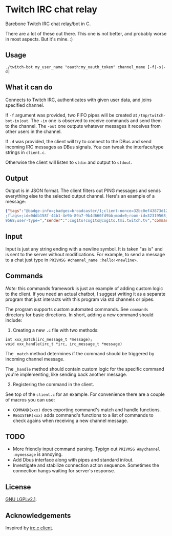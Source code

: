 # Twitch IRC chat relay

Barebone Twitch IRC chat relay/bot in C.

There are a lot of these out there. This one is not better, and probably worse in most
aspects. But it's mine. :)

## Usage
```
./twitch-bot my_user_name "oauth:my_oauth_token" channel_name [-f|-s|-d]
```

## What it can do

Connects to Twitch IRC, authenticates with given user data, and joins specified channel.

If `-f` argument was provided, two FIFO pipes will be created at `/tmp/twitch-bot-in|out`.
The `-in` one is observed to receive commands and send them to the channel. The
`-out` one outputs whatever messages it receives from other users in the
channel.

If `-d` was provided, the client will try to connect to the DBus and send incoming IRC
messages as DBus signals. You can tweak the interface/type strings in `client.c`.

Otherwise the client will listen to `stdin` and output to `stdout`.

## Output

Output is in JSON format. The client filters out PING messages and sends everything else
to the selected output channel. Here's an example of a message:

```json
{"tags":"@badge-info=;badges=broadcaster/1;client-nonce=32bc0ef43873d1203001e148ec84ed03;color=#8A2BE2;display-name=cog1to;emotes=
;flags=;id=0ddb158f-44b1-4e9b-89a7-9b4d660fd9bb;mod=0;room-id=32319568;subscriber=0;tmi-sent-ts=1633040608904;turbo=0;user-id=3231
9568;user-type=","sender":":cog1to!cog1to@cog1to.tmi.twitch.tv","command":"PRIVMSG","message":"test"}
```

## Input

Input is just any string ending with a newline symbol. It is taken "as is" and is sent to the server without modifications.
For example, to send a message to a chat just type in `PRIVMSG #channel_name :hello!<newline>`.

## Commands

*Note:* this commands framework is just an example of adding custom logic to the client.
If you need an actual chatbot, I suggest writing it as a separate program that just
interacts with this program via std channels or pipes.

The program supports custom automated commands. See `commands` directory for basic
directions. In short, adding a new command should include:

1. Creating a new `.c` file with two methods:

```
int xxx_match(irc_message_t *message);
void xxx_handle(irc_t *irc, irc_message_t *message)
```

The `_match` method determines if the command should be triggered by incoming channel
message.

The `_handle` method should contain custom logic for the specific command
you're implementing, like sending back another message.

2. Registering the command in the client.

See top of the `client.c` for an example. For convenience there are a couple of macros
you can use:

- `COMMAND(xxx)` does exporting command's match and handle functions.
- `REGISTER(xxx)` adds command's functions to a list of commands to check agains
when receiving a new channel message.

## TODO

- More friendly input command parsing. Typign out `PRIVMSG #mychannel :mymessage` is
annoying.
- Add Dbus interface along with pipes and standard in/out.
- Investigate and stabilize connection action sequence. Sometimes the connection hangs 
waiting for server's response.

## License

[GNU LGPLv2.1](https://www.gnu.org/licenses/old-licenses/lgpl-2.1.en.html).

## Acknowledgements

Inspired by [irc.c client](https://c9x.me/irc/).
